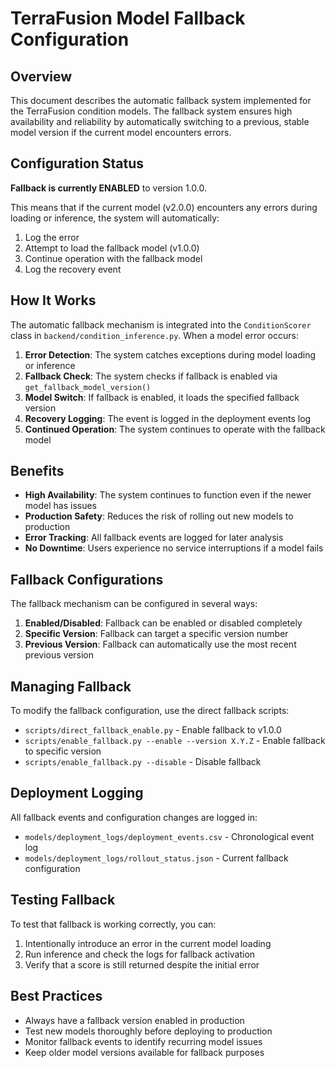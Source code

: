 # TerraFusion Model Fallback Configuration

## Overview

This document describes the automatic fallback system implemented for the TerraFusion condition models. The fallback system ensures high availability and reliability by automatically switching to a previous, stable model version if the current model encounters errors.

## Configuration Status

**Fallback is currently ENABLED** to version 1.0.0.

This means that if the current model (v2.0.0) encounters any errors during loading or inference, the system will automatically:

1. Log the error
2. Attempt to load the fallback model (v1.0.0)
3. Continue operation with the fallback model
4. Log the recovery event

## How It Works

The automatic fallback mechanism is integrated into the `ConditionScorer` class in `backend/condition_inference.py`. When a model error occurs:

1. **Error Detection**: The system catches exceptions during model loading or inference
2. **Fallback Check**: The system checks if fallback is enabled via `get_fallback_model_version()`
3. **Model Switch**: If fallback is enabled, it loads the specified fallback version
4. **Recovery Logging**: The event is logged in the deployment events log
5. **Continued Operation**: The system continues to operate with the fallback model

## Benefits

- **High Availability**: The system continues to function even if the newer model has issues
- **Production Safety**: Reduces the risk of rolling out new models to production
- **Error Tracking**: All fallback events are logged for later analysis
- **No Downtime**: Users experience no service interruptions if a model fails

## Fallback Configurations

The fallback mechanism can be configured in several ways:

1. **Enabled/Disabled**: Fallback can be enabled or disabled completely
2. **Specific Version**: Fallback can target a specific version number
3. **Previous Version**: Fallback can automatically use the most recent previous version

## Managing Fallback

To modify the fallback configuration, use the direct fallback scripts:

- `scripts/direct_fallback_enable.py` - Enable fallback to v1.0.0
- `scripts/enable_fallback.py --enable --version X.Y.Z` - Enable fallback to specific version
- `scripts/enable_fallback.py --disable` - Disable fallback

## Deployment Logging

All fallback events and configuration changes are logged in:

- `models/deployment_logs/deployment_events.csv` - Chronological event log
- `models/deployment_logs/rollout_status.json` - Current fallback configuration

## Testing Fallback

To test that fallback is working correctly, you can:

1. Intentionally introduce an error in the current model loading
2. Run inference and check the logs for fallback activation
3. Verify that a score is still returned despite the initial error

## Best Practices

- Always have a fallback version enabled in production
- Test new models thoroughly before deploying to production
- Monitor fallback events to identify recurring model issues
- Keep older model versions available for fallback purposes
